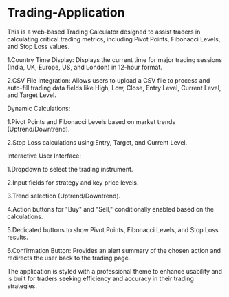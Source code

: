 # Trading-Application
This is a web-based Trading Calculator designed to assist traders in calculating critical trading metrics, including Pivot Points, Fibonacci Levels, and Stop Loss values.

1.Country Time Display: Displays the current time for major trading sessions (India, UK, Europe, US, and London) in 12-hour format.

2.CSV File Integration: Allows users to upload a CSV file to process and auto-fill trading data fields like High, Low, Close, Entry Level, Current Level, and Target Level.

Dynamic Calculations:

1.Pivot Points and Fibonacci Levels based on market trends (Uptrend/Downtrend).

2.Stop Loss calculations using Entry, Target, and Current Level.

Interactive User Interface:

1.Dropdown to select the trading instrument.

2.Input fields for strategy and key price levels.

3.Trend selection (Uptrend/Downtrend).

4.Action buttons for "Buy" and "Sell," conditionally enabled based on the calculations.

5.Dedicated buttons to show Pivot Points, Fibonacci Levels, and Stop Loss results.

6.Confirmation Button: Provides an alert summary of the chosen action and redirects the user back to the trading page.

The application is styled with a professional theme to enhance usability and is built for traders seeking efficiency and accuracy in their trading strategies.


